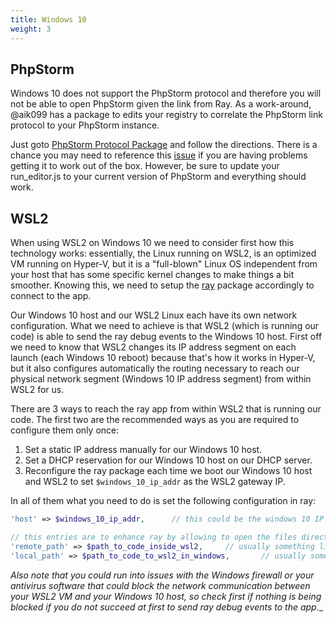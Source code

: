 ```yaml
---
title: Windows 10
weight: 3
---
```


## PhpStorm

Windows 10 does not support the PhpStorm protocol and therefore you will not be able to open PhpStorm given the link from Ray. 
As a work-around, @aik099 has a package to edits your registry to correlate the PhpStorm link protocol to your PhpStorm instance. 

Just goto [PhpStorm Protocol Package](https://github.com/aik099/PhpStormProtocol) and follow the directions. There is a 
chance you may need to reference this [issue](https://github.com/aik099/PhpStormProtocol/issues/32) if you are having 
problems getting it to work out of the box. However, be sure to update your run_editor.js to your current version of PhpStorm and everything should work.

## WSL2

When using WSL2 on Windows 10 we need to consider first how this technology works: essentially, the Linux running on WSL2, is an optimized VM running on Hyper-V, but it is a "full-blown" Linux OS independent from your host that has some specific kernel changes to make things a bit smoother. Knowing this, we need to setup the [ray](https://github.com/spatie/ray) package accordingly to connect to the app.

Our Windows 10 host and our WSL2 Linux each have its own network configuration. What we need to achieve is that WSL2 (which is running our code) is able to send the ray debug events to the Windows 10 host. First off we need to know that WSL2 changes its IP address segment on each launch (each Windows 10 reboot) because that's how it works in Hyper-V, but it also configures automatically the routing necessary to reach our physical network segment (Windows 10 IP address segment) from within WSL2 for us.

There are 3 ways to reach the ray app from within WSL2 that is running our code. The first two are the recommended ways as you are required to configure them only once:
1. Set a static IP address manually for our Windows 10 host.
2. Set a DHCP reservation for our Windows 10 host on our DHCP server.
3. Reconfigure the ray package each time we boot our Windows 10 host and WSL2 to set `$windows_10_ip_addr` as the WSL2 gateway IP.

In all of them what you need to do is set the following configuration in ray:

```php
'host' => $windows_10_ip_addr,      // this could be the windows 10 IP address (1. and 2.) or the WSL2 gateway IP address (3. which you would have to change on each reboot)

// this entries are to enhance ray by allowing to open the files directly in your editor
'remote_path' => $path_to_code_inside_wsl2,     // usually something like /home/spatie/code/my-project
'local_path' => $path_to_code_to_wsl2_in_windows,       // usually something like \\\\wsl$\\Ubuntu\\home\\spatie\\code\\my-project      <- don't forget to escape the \ if using double-quotes like in the example
```

_Also note that you could run into issues with the Windows firewall or your antivirus software that could block the network communication between your WSL2 VM and your Windows 10 host, so check first if nothing is being blocked if you do not succeed at first to send ray debug events to the app.__
